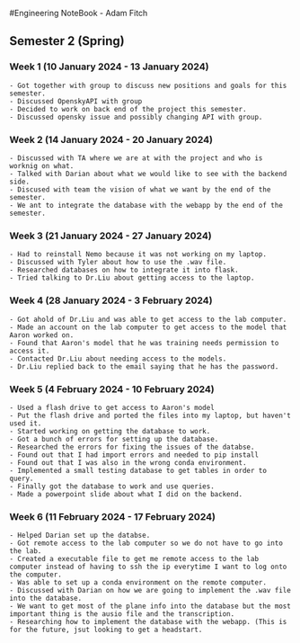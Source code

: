 #Engineering NoteBook - Adam Fitch

## Semester 2 (Spring)
### Week 1 (10 January 2024 - 13 January 2024)
    - Got together with group to discuss new positions and goals for this semester. 
    - Discussed OpenskyAPI with group
    - Decided to work on back end of the project this semester. 
    - Discussed opensky issue and possibly changing API with group.

### Week 2 (14 January 2024 - 20 January 2024)
    - Discussed with TA where we are at with the project and who is worknig on what.
    - Talked with Darian about what we would like to see with the backend side.
    - Discused with team the vision of what we want by the end of the semester.
    - We ant to integrate the database with the webapp by the end of the semester. 

### Week 3 (21 January 2024 - 27 January 2024)
    - Had to reinstall Nemo because it was not working on my laptop. 
    - Discussed with Tyler about how to use the .wav file. 
    - Researched databases on how to integrate it into flask.
    - Tried talking to Dr.Liu about getting access to the laptop. 

### Week 4 (28 January 2024 - 3 February 2024)
    - Got ahold of Dr.Liu and was able to get access to the lab computer.
    - Made an account on the lab computer to get access to the model that Aaron worked on. 
    - Found that Aaron's model that he was training needs permission to access it. 
    - Contacted Dr.Liu about needing access to the models. 
    - Dr.Liu replied back to the email saying that he has the password. 

### Week 5 (4 February 2024 - 10 February 2024)
    - Used a flash drive to get access to Aaron's model
    - Put the flash drive and ported the files into my laptop, but haven't used it. 
    - Started working on getting the database to work.
    - Got a bunch of errors for setting up the database.
    - Researched the errors for fixing the issues of the databse. 
    - Found out that I had import errors and needed to pip install
    - Found out that I was also in the wrong conda environment. 
    - Implemented a small testing database to get tables in order to query. 
    - Finally got the database to work and use queries. 
    - Made a powerpoint slide about what I did on the backend. 
### Week 6 (11 February 2024 - 17 February 2024)
    - Helped Darian set up the databse. 
    - Got remote access to the lab computer so we do not have to go into the lab. 
    - Created a executable file to get me remote access to the lab computer instead of having to ssh the ip everytime I want to log onto the computer. 
    - Was able to set up a conda environment on the remote computer. 
    - Discussed with Darian on how we are going to implement the .wav file into the database. 
    - We want to get most of the plane info into the database but the most important thing is the ausio file and the transcription. 
    - Researching how to implement the database with the webapp. (This is for the future, jsut looking to get a headstart. 
